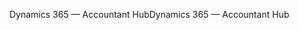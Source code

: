 <span data-ttu-id="1baf5-101">Dynamics 365 — Accountant Hub</span><span class="sxs-lookup"><span data-stu-id="1baf5-101">Dynamics 365 — Accountant Hub</span></span>
